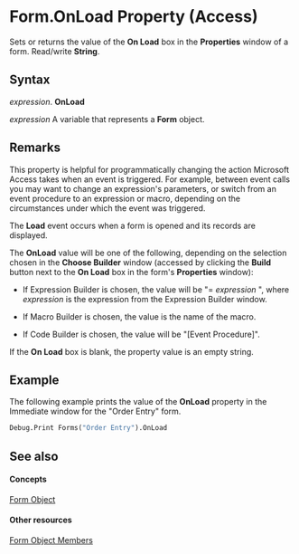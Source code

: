 
# Form.OnLoad Property (Access)

Sets or returns the value of the  **On Load** box in the **Properties** window of a form. Read/write **String**.


## Syntax

 _expression_. **OnLoad**

 _expression_ A variable that represents a **Form** object.


## Remarks

This property is helpful for programmatically changing the action Microsoft Access takes when an event is triggered. For example, between event calls you may want to change an expression's parameters, or switch from an event procedure to an expression or macro, depending on the circumstances under which the event was triggered. 

The  **Load** event occurs when a form is opened and its records are displayed.

The  **OnLoad** value will be one of the following, depending on the selection chosen in the **Choose Builder** window (accessed by clicking the **Build** button next to the **On Load** box in the form's **Properties** window):


- If Expression Builder is chosen, the value will be "= _expression_ ", where _expression_ is the expression from the Expression Builder window.
    
- If Macro Builder is chosen, the value is the name of the macro. 
    
- If Code Builder is chosen, the value will be "[Event Procedure]". 
    
If the  **On Load** box is blank, the property value is an empty string.


## Example

The following example prints the value of the  **OnLoad** property in the Immediate window for the "Order Entry" form.


```vb
Debug.Print Forms("Order Entry").OnLoad
```


## See also


#### Concepts


[Form Object](72ef9219-142b-b690-b696-3eba9a5d4522.md)
#### Other resources


[Form Object Members](e1976b58-28ca-8f76-cdf3-6732cb06ce6c.md)
